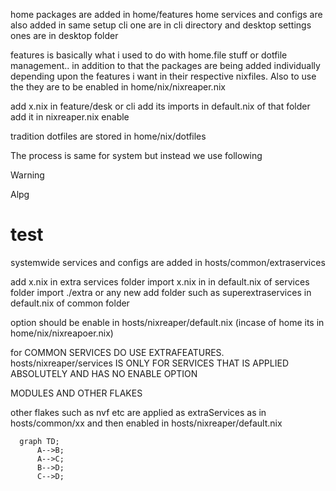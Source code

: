 


home packages are added in home/features
home services and configs are also added in same setup
cli one are in cli directory and desktop settings ones are in desktop folder


features is basically what i used to do with home.file stuff or dotfile management.. in addition to that the packages are being added individually depending upon the features i want in their respective nixfiles. Also to use the they are to be enabled in home/nix/nixreaper.nix 


add x.nix in feature/desk or cli
add its imports in default.nix of that folder
add it in nixreaper.nix enable

tradition dotfiles are stored in home/nix/dotfiles



The process is same for system but instead we use following

> [!WARNING]
> Alpg

test 
====


systemwide services and configs are added in hosts/common/extraservices


add x.nix in extra services folder
import x.nix in in default.nix of services folder
import ./extra or any new add folder such as superextraservices in default.nix of common folder

option should be enable in hosts/nixreaper/default.nix (incase of home its in home/nix/nixreapoer.nix)


for COMMON SERVICES DO USE EXTRAFEATURES. hosts/nixreaper/services IS ONLY FOR SERVICES THAT IS APPLIED ABSOLUTELY AND HAS NO ENABLE OPTION 

MODULES AND OTHER FLAKES

other flakes such as nvf etc are applied as extraServices as in hosts/common/xx and then enabled in hosts/nixreaper/default.nix
```mermaid
  graph TD;
      A-->B;
      A-->C;
      B-->D;
      C-->D;
```
